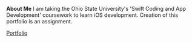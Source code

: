 **About Me**
I am taking the Ohio State University's 'Swift Coding and App Development' coursework to learn iOS development.  Creation of this portfolio is an assignment.  

[Portfolio](https://dougReyff.github.io/portfolio.html)
